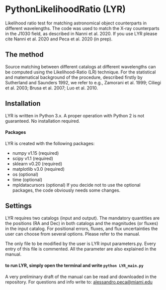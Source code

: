 # PythonLikelihoodRatio (LYR)
Likelihood ratio test for matching astronomical object counterparts in different wavelengths. The code was used to match the X-ray counterparts in the J1030 field, as described in Nanni et al. 2020.
If you use LYR please cite Nanni et al. 2020 and Peca et al. 2020 (in prep).

## The method
Source matching between different catalogs at different wavelengths can be computed using the Likelihood-Ratio (LR) technique. For the statistical and matematical background of the procedure, described firstly by Sutherland and Saunders 1992, we refer to e.g., Zamorani et al. 1999; Ciliegi et al. 2003; Brusa et al. 2007; Luo et al. 2010.

## Installation
LYR is written in Python 3.x. A proper operation with Python 2 is not guaranteed.
No installation required.
#### Packages
LYR is created with the following packages:
- numpy v1.15 (required)
- scipy v1.1 (required)
- sklearn v0.20 (required)
- matplotlib v3.0 (required)
- os (optional)
- time (optional)
- mpldatacursors (optional)
If you decide not to use the optional packages, the code obviously needs some changes.

## Settings
LYR requires two catalogs (input and output). The mandatory quantities are the positions (RA and Dec) in both catalogs and the magnitudes (or fluxes) in the input catalog.
For positional errors, fluxes, and flux uncertainties the user can choose from several options. Please refer to the manual.

The only file to be modified by the user is LYR input parameters.py. Every entry of this file is commented. All the parameter are also explained in the manual.

#### to run LYR, simply open the terminal and write `python LYR_main.py`


A very preliminary draft of the manual can be read and downloaded in the repository.
For questions and info write to: alessandro.peca@miami.edu
